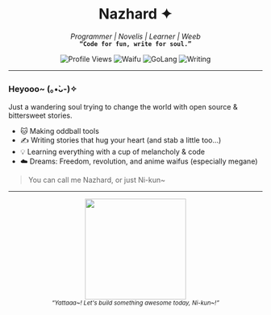 <h1 align="center">Nazhard ✦</h1>
<p align="center">
  <i>Programmer | Novelis | Learner | Weeb</i><br>
  <b><code>“Code for fun, write for soul.”</code></b>
</p>

<p align="center">
  <img src="https://komarev.com/ghpvc/?username=nazhard&label=Profile+Views&color=fc6c85&style=flat-square" alt="Profile Views" />
  <img src="https://img.shields.io/badge/Love-Anime-ffb3c1?style=flat-square&logo=funimation" alt="Waifu" />
  <img src="https://img.shields.io/badge/Code%20With-Go-informational?style=flat-square&logo=go" alt="GoLang" />
  <img src="https://img.shields.io/badge/Write-With%20Feels-lightpink?style=flat-square" alt="Writing" />
</p>

---

### Heyooo~ (｡•̀ᴗ-)✧  

Just a wandering soul trying to change the world with open source & bittersweet stories.

- 🐱 Making oddball tools
- ✍️ Writing stories that hug your heart (and stab a little too...)  
- 💡 Learning everything with a cup of melancholy & code  
- ☁️ Dreams: Freedom, revolution, and anime waifus (especially megane)

> You can call me Nazhard, or just Ni-kun~
---

<p align="center">
  <img src="https://media2.giphy.com/media/JXibbAa7ysN9K/giphy.gif?cid=6c09b952rj65tkoerbnfkupfai7u006n4pfovyupnevb7wn8&ep=v1_internal_gif_by_id&rid=giphy.gif&ct=g" width="200"/>
  <br><sub><i>“Yattaaa~! Let's build something awesome today, Ni-kun~!”</i></sub>
</p>
